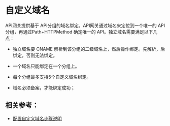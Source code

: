 # 自定义域名

API网关提供基于 API分组的域名绑定。API网关通过域名来定位到一个唯一的 API分组，再通过Path+HTTPMethod 确定唯一的 API。独立域名需要满足以下几点：

* 独立域名要 CNAME 解析到该分组的二级域名上，然后操作绑定。先解析，后绑定，否则无法绑定。

* 一个域名只能绑定在一个分组上。

* 每个分组最多支持5个自定义域名绑定。

* 域名必须备案，才能绑定成功；



##  相关参考：

* [配置自定义域名步骤说明](../Operation-Guide/Create-Domain/Create-Domain.md)
